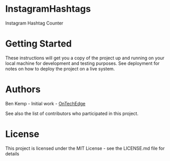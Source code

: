 # InstagramHashtags
Instagram Hashtag Counter

# Getting Started
These instructions will get you a copy of the project up and running on your local machine for development and testing purposes. See deployment for notes on how to deploy the project on a live system.

# Authors
Ben Kemp - Initial work - <a href="https://OnTechEdge.com">OnTechEdge</a>

See also the list of contributors who participated in this project.

# License
This project is licensed under the MIT License - see the LICENSE.md file for details
